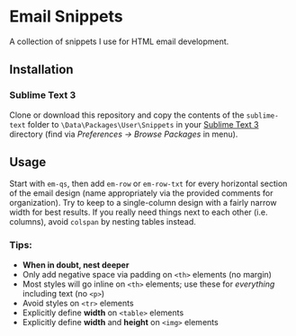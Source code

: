 # Email Snippets
A collection of snippets I use for HTML email development.

## Installation

### Sublime Text 3

Clone or download this repository and copy the contents of the `sublime-text` folder to `\Data\Packages\User\Snippets` in your [Sublime Text 3](https://www.sublimetext.com/3) directory (find via *Preferences &rarr; Browse Packages* in menu).

## Usage

Start with `em-qs`, then add `em-row` or `em-row-txt` for every horizontal section of the email design (name appropriately via the provided comments for organization). Try to keep to a single-column design with a fairly narrow width for best results. If you really need things next to each other (i.e. columns), avoid `colspan` by nesting tables instead.

### Tips:

* **When in doubt, nest deeper**
* Only add negative space via padding on `<th>` elements (no margin)
* Most styles will go inline on `<th>` elements; use these for *everything* including text (no `<p>`)
* Avoid styles on `<tr>` elements
* Explicitly define **width** on `<table>` elements
* Explicitly define **width** and **height** on `<img>` elements
